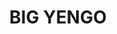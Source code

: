 ---
lastmod: '2025-04-06T06:05:20+00:00'
latitude: -32.975222
layout: suburb
longitude: 151.013495
postcode: '2330'
state: NSW
title: BIG YENGO
url: /nsw/big-yengo/
---